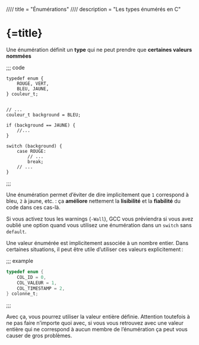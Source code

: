 //// title = "Énumérations"
//// description = "Les types énumérés en C"

# {=title}

Une énumération définit un **type** qui ne peut prendre que **certaines valeurs nommées**

;;; code
```c//linenos
typedef enum {
	ROUGE, VERT,
	BLEU, JAUNE,
} couleur_t;


// ...
couleur_t background = BLEU;

if (background == JAUNE) {
	//...
}

switch (background) {
	case ROUGE:
		// ...
		break;
	// ...
}
```
;;;

Une énumération permet d’éviter de dire implicitement que `1` correspond à bleu, `2` à jaune, etc. : ça **améliore** nettement la **lisibilité** et la **fiabilité** du code dans ces cas-là.

Si vous activez tous les warnings (`-Wall`), GCC vous préviendra si vous avez oublié une option quand vous utilisez une énumération dans un `switch` sans `default`.

Une valeur énumérée est implicitement associée à un nombre entier. Dans certaines situations, il peut être utile d’utiliser ces valeurs explicitement :

;;; example
```c
typedef enum {
	COL_ID = 0,
	COL_VALEUR = 1,
	COL_TIMESTAMP = 2,
} colonne_t;
```
;;;

Avec ça, vous pourrez utiliser la valeur entière définie. Attention toutefois à ne pas faire n’importe quoi avec, si vous vous retrouvez avec une valeur entière qui ne correspond à aucun membre de l’énumération ça peut vous causer de gros problèmes.
